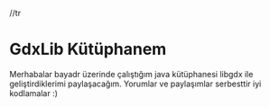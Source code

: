 //tr
# GdxLib Kütüphanem
Merhabalar bayadr üzerinde çalıştığım java kütüphanesi libgdx ile geliştirdiklerimi paylaşacağım.
Yorumlar ve paylaşımlar serbesttir 
iyi kodlamalar :)


